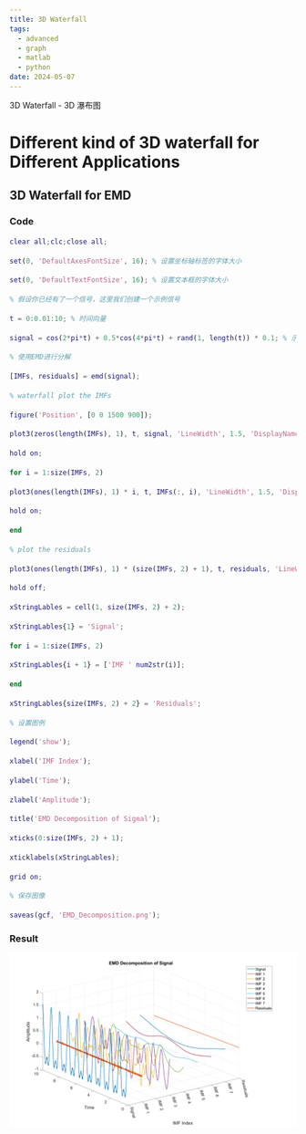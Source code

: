 ```yaml
---
title: 3D Waterfall
tags:
  - advanced
  - graph
  - matlab
  - python
date: 2024-05-07
---
```


3D Waterfall - 3D 瀑布图

# Different kind of 3D waterfall for Different Applications

## 3D Waterfall for EMD

### Code


```matlab
clear all;clc;close all;

set(0, 'DefaultAxesFontSize', 16); % 设置坐标轴标签的字体大小

set(0, 'DefaultTextFontSize', 16); % 设置文本框的字体大小

% 假设你已经有了一个信号，这里我们创建一个示例信号

t = 0:0.01:10; % 时间向量

signal = cos(2*pi*t) + 0.5*cos(4*pi*t) + rand(1, length(t)) * 0.1; % 示例信号

% 使用EMD进行分解

[IMFs, residuals] = emd(signal);

% waterfall plot the IMFs

figure('Position', [0 0 1500 900]);

plot3(zeros(length(IMFs), 1), t, signal, 'LineWidth', 1.5, 'DisplayName', 'Signal');

hold on;

for i = 1:size(IMFs, 2)

plot3(ones(length(IMFs), 1) * i, t, IMFs(:, i), 'LineWidth', 1.5, 'DisplayName', ['IMF ' num2str(i)]);

hold on;

end

% plot the residuals

plot3(ones(length(IMFs), 1) * (size(IMFs, 2) + 1), t, residuals, 'LineWidth', 1.5, 'DisplayName', 'Residuals');

hold off;

xStringLables = cell(1, size(IMFs, 2) + 2);

xStringLables{1} = 'Signal';

for i = 1:size(IMFs, 2)

xStringLables{i + 1} = ['IMF ' num2str(i)];

end

xStringLables{size(IMFs, 2) + 2} = 'Residuals';

% 设置图例

legend('show');

xlabel('IMF Index');

ylabel('Time');

zlabel('Amplitude');

title('EMD Decomposition of Signal');

xticks(0:size(IMFs, 2) + 1);

xticklabels(xStringLables);

grid on;

% 保存图像

saveas(gcf, 'EMD_Decomposition.png');
```

### Result

![](data_sci/visualization/sci_graphics/attachments/EMD_Decomposition.png)